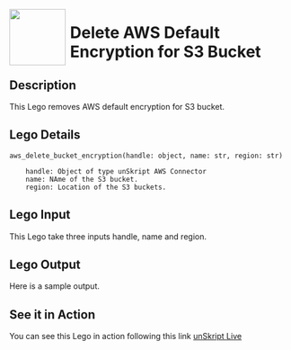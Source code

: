 [<img align="left" src="https://unskript.com/assets/favicon.png" width="100" height="100" style="padding-right: 5px">](https://unskript.com/assets/favicon.png) 
<h1>Delete AWS Default Encryption for S3 Bucket </h1>

## Description
This Lego removes AWS default encryption for S3 bucket.


## Lego Details

    aws_delete_bucket_encryption(handle: object, name: str, region: str)

        handle: Object of type unSkript AWS Connector
        name: NAme of the S3 bucket.
        region: Location of the S3 buckets.

## Lego Input
This Lego take three inputs handle, name and region.

## Lego Output
Here is a sample output.

## See it in Action

You can see this Lego in action following this link [unSkript Live](https://us.app.unskript.io)
